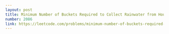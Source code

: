 ```yaml
---
layout: post
title: Minimum Number of Buckets Required to Collect Rainwater from Houses
number: 2086
link: https://leetcode.com/problems/minimum-number-of-buckets-required-to-collect-rainwater-from-houses
---
```

